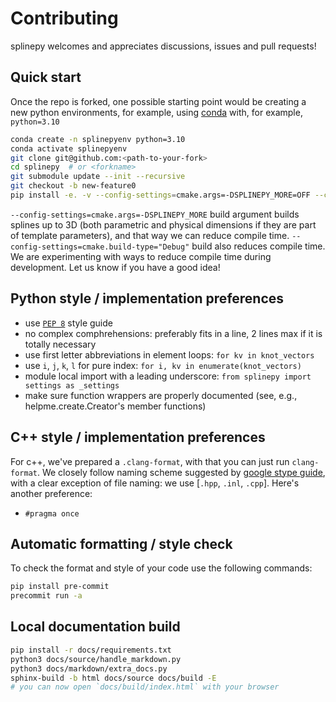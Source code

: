 # Contributing
splinepy welcomes and appreciates discussions, issues and pull requests!

## Quick start
Once the repo is forked, one possible starting point would be creating a new python environments, for example, using [conda](https://docs.conda.io/en/latest/miniconda.html) with, for example, `python=3.10`
```bash
conda create -n splinepyenv python=3.10
conda activate splinepyenv
git clone git@github.com:<path-to-your-fork>
cd splinepy  # or <forkname>
git submodule update --init --recursive
git checkout -b new-feature0
pip install -e. -v --config-settings=cmake.args=-DSPLINEPY_MORE=OFF --config-settings=cmake.build-type="Debug"
```
`--config-settings=cmake.args=-DSPLINEPY_MORE` build argument builds splines up to 3D (both parametric and physical dimensions if they are part of template parameters), and that way we can reduce compile time. `--config-settings=cmake.build-type="Debug"` build also reduces compile time. We are experimenting with ways to reduce compile time during development. Let us know if you have a good idea!

## Python style / implementation preferences
- use [`PEP 8`](https://peps.python.org/pep-0008/) style guide
- no complex comphrehensions: preferably fits in a line, 2 lines max if it is totally necessary
- use first letter abbreviations in element loops:  `for kv in knot_vectors`
- use `i`, `j`, `k`, `l` for pure index: `for i, kv in enumerate(knot_vectors)`
- module local import with a leading underscore: `from splinepy import settings as _settings`
- make sure function wrappers are properly documented (see, e.g., helpme.create.Creator's member functions)

## C++ style / implementation preferences
For c++, we've prepared a `.clang-format`, with that you can just run `clang-format`. We closely follow naming scheme suggested by [google stype guide](https://google.github.io/styleguide/cppguide.html#Naming), with a clear exception of file naming: we use [`.hpp`, `.inl`, `.cpp`].
Here's another preference:
- `#pragma once`

## Automatic formatting / style check
To check the format and style of your code use the following commands:
```bash
pip install pre-commit
precommit run -a
```

## Local documentation build
```bash
pip install -r docs/requirements.txt
python3 docs/source/handle_markdown.py
python3 docs/markdown/extra_docs.py
sphinx-build -b html docs/source docs/build -E
# you can now open `docs/build/index.html` with your browser
```
